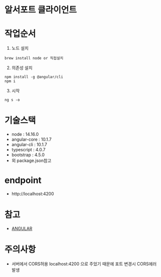 # 알서포트 클라이언트


# 작업순서

1. 노드 설치

```
brew install node or 직접설치
```

2. 의존성 설치

```
npm install -g @angular/cli
npm i
```

3. 시작

```
ng s -o
```

# 기술스택

-   node : 14.16.0
-   angular-core : 10.1.7
-   angular-cli : 10.1.7
-   typescript : 4.0.7
-   bootstrap : 4.5.0
-   외 package.json참고


# endpoint
-   http://localhost:4200

# 참고
-   [ANGULAR](https://angular.io/)

# 주의사항
- 서버에서 CORS허용 localhost:4200 으로 주었기 때문에 포트 변경시 CORS에러 발생